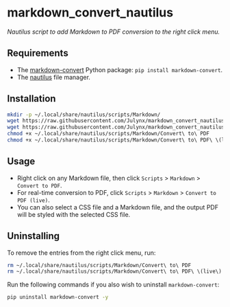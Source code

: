 # markdown_convert_nautilus

_Nautilus script to add Markdown to PDF conversion to the right click menu._

## Requirements

- The [markdown-convert](https://github.com/Julynx/markdown_convert) Python package: `pip install markdown-convert`.
- The [nautilus](https://packages.debian.org/bookworm/nautilus) file manager.

## Installation

```bash
mkdir -p ~/.local/share/nautilus/scripts/Markdown/
wget https://raw.githubusercontent.com/Julynx/markdown_convert_nautilus/main/Convert%20to%20PDF -O ~/.local/share/nautilus/scripts/Markdown/Convert\ to\ PDF
wget https://raw.githubusercontent.com/Julynx/markdown_convert_nautilus/main/Convert%20to%20PDF%20\(live\) -O ~/.local/share/nautilus/scripts/Markdown/Convert\ to\ PDF\ \(live\)
chmod +x ~/.local/share/nautilus/scripts/Markdown/Convert\ to\ PDF
chmod +x ~/.local/share/nautilus/scripts/Markdown/Convert\ to\ PDF\ \(live\)
```

## Usage

- Right click on any Markdown file, then click `Scripts` > `Markdown` > `Convert to PDF`.
- For real-time conversion to PDF, click `Scripts` > `Markdown` > `Convert to PDF (live)`.
- You can also select a CSS file and a Markdown file, and the output PDF will be styled with the selected CSS file.

## Uninstalling

To remove the entries from the right click menu, run:

```bash
rm ~/.local/share/nautilus/scripts/Markdown/Convert\ to\ PDF
rm ~/.local/share/nautilus/scripts/Markdown/Convert\ to\ PDF\ \(live\)
```

Run the following commands if you also wish to uninstall `markdown-convert`:

```bash
pip uninstall markdown-convert -y
```
